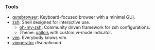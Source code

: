 ### Tools
* [qutebrowser](https://qutebrowser.org/): Keyboard-focused browser with a minimal GUI.
* [zsh](http://zsh.org): Shell designed for interactive use.
   * [oh-my-zsh](https://github.com/robbyrussell/oh-my-zsh/): Community driven framework for zsh configurations.
   * Theme: [gallois](https://github.com/robbyrussell/oh-my-zsh/wiki/themes#gallois) with custom vi-mode indicator.
* [vim](http://www.vim.org/): Everybody knows vim.
* [vimperator](https://github.com/vimperator/vimperator-labs) _discontinued_
